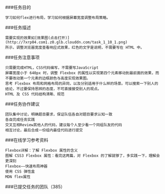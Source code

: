 ###任务目的

    学习如何flex进行布局，学习如何根据屏幕宽度调整布局策略。

###任务描述

    需要实现的效果如[效果图(点击打开)](http://7xrp04.com1.z0.glb.clouddn.com/task_1_10_1.png)
    所示，调整浏览器宽度查看响应式效果，红色的文字是说明，不需要写在 HTML 中。

###任务注意事项

    只需要完成HTML，CSS代码编写，不需要写JavaScript
    屏幕宽度小于 640px 时，调整 Flexbox 的属性以实现第四个元素移动到最前面的效果，而不要改动第一个元素的边框颜色与高度实现效果图。
    思考 Flexbox 布局和网格布局的异同，以及分别适用于什么样的场景。可以搜索一下别人的结论，不过要保持思辨的态度，不可直接接受别人的观点。
    HTML 及 CSS 代码结构清晰、规范

###任务协作建议

    团队集中讨论，明确题目要求，保证队伍各自对题目要求认知一致
    各自完成任务实践
    交叉互相Review其他人的代码，建议每个人至少看一个同组队友的代码
    相互讨论，最后合成一份组内最佳代码进行提交

###在线学习参考资料

    Flexbox详解：了解 Flexbox 属性的含义
    图解 CSS3 Flexbox 属性：看完这两篇，对 Flexbox 的了解就够了，多实践一下，理解会更深刻
    Flexbox——快速布局神器
    使用 CSS 弹性盒
    MDN flex属性

###已提交任务的团队（385）
